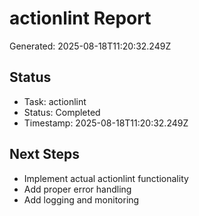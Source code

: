 # actionlint Report

Generated: 2025-08-18T11:20:32.249Z

## Status
- Task: actionlint
- Status: Completed
- Timestamp: 2025-08-18T11:20:32.249Z

## Next Steps
- Implement actual actionlint functionality
- Add proper error handling
- Add logging and monitoring
